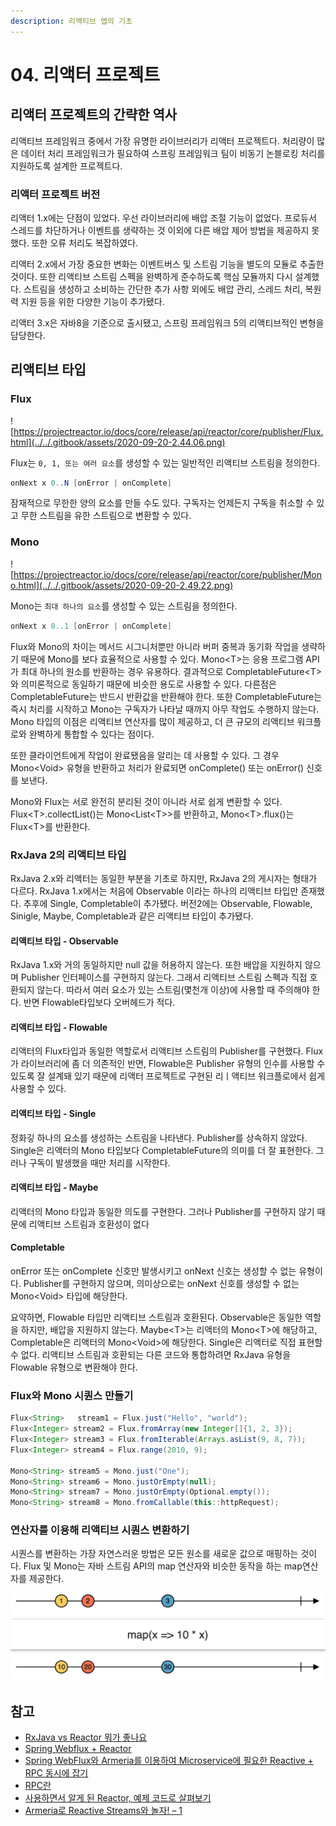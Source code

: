 ```yaml
---
description: 리액티브 앱의 기초
---
```


# 04. 리액터 프로젝트

## 리액터 프로젝트의 간략한 역사

리액티브 프레임워크 중에서 가장 유명한 라이브러리가 리액터 프로젝트다. 처리량이 많은 데이터 처리 프레임워크가 필요하여 스프링 프레임워크 팀이 비동기 논블로킹 처리를 지원하도록 설계한 프로젝트다.

### 리액터 프로젝트 버전

리액터 1.x에는 단점이 있었다. 우선 라이브러리에 배압 조절 기능이 없었다. 프로듀서 스레드를 차단하거나 이벤트를 생략하는 것 이외에 다른 배압 제어 방법을 제공하지 못했다. 또한 오류 처리도 복잡하였다.

리액터 2.x에서 가장 중요한 변화는 이벤트버스 및 스트림 기능을 별도의 모듈로 추출한 것이다. 또한 리액티브 스트림 스펙을 완벽하게 준수하도록 핵심 모듈까지 다시 설계했다. 스트림을 생성하고 소비하는 간단한 추가 사항 외에도 배압 관리, 스레드 처리, 복원력 지원 등을 위한 다양한 기능이 추가됐다.

리액터 3.x은 자바8을 기준으로 출시됐고, 스프링 프레임워크 5의 리액티브적인 변형을 담당한다.

## 리액티브 타입

### Flux

![https://projectreactor.io/docs/core/release/api/reactor/core/publisher/Flux.html](../../.gitbook/assets/2020-09-20-2.44.06.png)

Flux는 `0, 1, 또는 여러 요소`를 생성할 수 있는 일반적인 리액티브 스트림을 정의한다. 

```java
onNext x 0..N [onError | onComplete]
```

잠재적으로 무한한 양의 요소를 만들 수도 있다. 구독자는 언제든지 구독을 취소할 수 있고 무한 스트림을 유한 스트림으로 변환할 수 있다.

### Mono

![https://projectreactor.io/docs/core/release/api/reactor/core/publisher/Mono.html](../../.gitbook/assets/2020-09-20-2.49.22.png)

Mono는 `최대 하나의 요소`를 생성할 수 있는 스트림을 정의한다.

```java
onNext x 0..1 [onError | onComplete]
```

Flux와 Mono의 차이는 메서드 시그니처뿐만 아니라 버퍼 중복과 동기화 작업을 생략하기 때문에 Mono를 보다 효율적으로 사용할 수 있다. Mono&lt;T&gt;는 응용 프로그램 API가 최대 하나의 원소를 반환하는 경우 유용하다. 결과적으로 CompletableFuture&lt;T&gt;와 의미론적으로 동일하기 때문에 비슷한 용도로 사용할 수 있다. 다른점은 CompletableFuture는 반드시 반환값을 반환해야 한다. 또한 CompletableFuture는 즉시 처리를 시작하고 Mono는 구독자가 나타날 때까지 아무 작업도 수행하지 않는다. Mono 타입의 이점은 리액티브 연산자를 많이 제공하고, 더 큰 규모의 리액티브 워크플로와 완벽하게 통합할 수 있다는 점이다.

또한 클라이언트에게 작업이 완료됐음을 알리는 데 사용할 수 있다. 그 경우 Mono&lt;Void&gt; 유형을 반환하고 처리가 완료되면 onComplete\(\) 또는 onError\(\) 신호를 보낸다.

Mono와 Flux는 서로 완전히 분리된 것이 아니라 서로 쉽게 변환할 수 있다. Flux&lt;T&gt;.collectList\(\)는 Mono&lt;List&lt;T&gt;&gt;를 반환하고, Mono&lt;T&gt;.flux\(\)는 Flux&lt;T&gt;를 반환한다.

### RxJava 2의 리액티브 타입

RxJava 2.x와 리액터는 동일한 부분을 기초로 하지만, RxJava 2의 게시자는 형태가 다르다. RxJava 1.x에서는 처음에 Observable 이라는 하나의 리액티브 타입만 존재했다. 추후에 Single, Completable이 추가됐다. 버전2에는 Observable, Flowable, Sinigle, Maybe, Completable과 같은 리액티브 타입이 추가됐다.

#### 리액티브 타입 - Observable

RxJava 1.x와 거의 동일하지만 null 값을 허용하지 않는다. 또한 배압을 지원하지 않으며 Publisher 인터페이스를 구현하지 않는다. 그래서 리액티브 스트림 스펙과 직접 호환되지 않는다. 따라서 여러 요소가 있는 스트림\(몇천개 이상\)에 사용할 때 주의해야 한다. 반면 Flowable타입보다 오버헤드가 적다.

#### 리액티브 타입 - Flowable

리액터의 Flux타입과 동일한 역할로서 리액티브 스트림의 Publisher를 구현했다. Flux가 라이브러리에 좀 더 의존적인 반면, Flowable은 Publisher 유형의 인수를 사용할 수 있도록 잘 설계돼 있기 때문에 리액터 프로젝트로 구현된 리ㅣ액티브 워크플로에서 쉽게 사용할 수 있다.

#### 리액티브 타입 - Single

정화깋 하나의 요소를 생성하는 스트림을 나타낸다. Publisher를 상속하지 않았다. Single은 리액터의 Mono 타입보다 CompletableFuture의 의미를 더 잘 표현한다. 그러나 구독이 발생했을 때만 처리를 시작한다.

#### 리액티브 타입 - Maybe

리액터의 Mono 타입과 동일한 의도를 구현한다. 그러나 Publisher를 구현하지 않기 때문에 리액티브 스트림과 호환성이 없다

#### Completable

onError 또는 onComplete 신호만 발생시키고 onNext 신호는 생성할 수 없는 유형이다. Publisher를 구현하지 않으며, 의미상으로는 onNext 신호를 생성할 수 없는 Mono&lt;Void&gt; 타입에 해당한다.

요약하면, Flowable 타입만 리액티브 스트림과 호환된다. Observable은 동일한 역할을 하지만, 배압을 지원하지 않는다. Maybe&lt;T&gt;는 리액터의 Mono&lt;T&gt;에 해당하고, Completable은 리액터의 Mono&lt;Void&gt;에 해당한다. Single은 리액터로 직접 표현할 수 없다. 리액티브 스트림과 호환되는 다른 코드와 통합하려면 RxJava 유형을 Flowable 유형으로 변환해야 한다.

### Flux와 Mono 시퀀스 만들기

```java
Flux<String>   stream1 = Flux.just("Hello", "world");
Flux<Integer> stream2 = Flux.fromArray(new Integer[]{1, 2, 3});
Flux<Integer> stream3 = Flux.fromIterable(Arrays.asList(9, 8, 7));
Flux<Integer> stream4 = Flux.range(2010, 9);

Mono<String> stream5 = Mono.just("One");
Mono<String> stream6 = Mono.justOrEmpty(null);
Mono<String> stream7 = Mono.justOrEmpty(Optional.empty());
Mono<String> stream8 = Mono.fromCallable(this::httpRequest);
```

### 연산자를 이용해 리액티브 시퀀스 변환하기

시퀀스를 변환하는 가장 자연스러운 방법은 모든 원소를 새로운 값으로 매핑하는 것이다. Flux 및 Mono는 자바 스트림 API의 map 연산자와 비슷한 동작을 하는 map연산자를 제공한다.

![](../../.gitbook/assets/2020-09-26-9.34.16.png)



## 참고

* [RxJava vs Reactor 뭐가 좋나요](https://hyoj.github.io/blog/java/spring/rxjava-vs-reactor/)
* [Spring Webflux + Reactor](https://dreamchaser3.tistory.com/6)
* [Spring WebFlux와 Armeria를 이용하여 Microservice에 필요한 Reactive + RPC 동시에 잡기](https://d2.naver.com/helloworld/6080222)
* [RPC란](https://nesoy.github.io/articles/2019-07/RPC)
* [사용하면서 알게 된 Reactor, 예제 코드로 살펴보기](https://tech.kakao.com/2018/05/29/reactor-programming/)
* [Armeria로 Reactive Streams와 놀자! – 1](https://engineering.linecorp.com/ko/blog/reactive-streams-with-armeria-1/)


